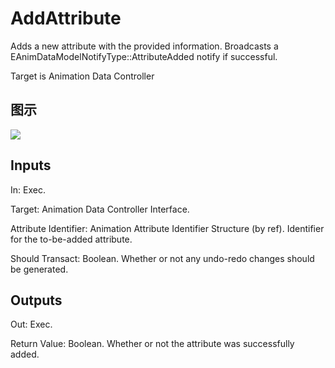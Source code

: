 # AddAttribute

Adds a new attribute with the provided information. Broadcasts a EAnimDataModelNotifyType::AttributeAdded notify if successful.

Target is Animation Data Controller

## 图示

![]($-20221218-18020058.png)

## Inputs

In: Exec.

Target: Animation Data Controller Interface.

Attribute Identifier: Animation Attribute Identifier Structure (by ref). Identifier for the to-be-added attribute.

Should Transact: Boolean. Whether or not any undo-redo changes should be generated.  

## Outputs

Out: Exec.

Return Value: Boolean. Whether or not the attribute was successfully added.

